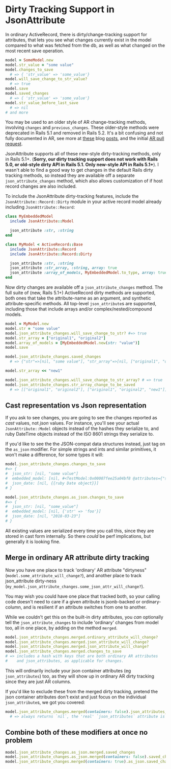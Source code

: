 # Dirty Tracking Support in JsonAttribute

In ordinary ActiveRecord, there is dirty/change-tracking support for attributes,
that lets you see what changes currently exist in the model compared to what
was fetched from the db, as well as what changed on the most recent save operation.

```ruby
model = SomeModel.new
model.str_value = "some value"
model.changes_to_save
  # => { 'str_value' => 'some_value'}
model.will_save_change_to_str_value?
  # => true
model.save
model.saved_changes
  # => { 'str_value' => 'some_value'}
model.str_value_before_last_save
  # => nil
# and more
```

You may be used to an older style of AR change-tracking methods,
involving `changes` and `previous_changes`. These older-style methods were
deprecated in Rails 5.1 and removed in Rails 5.2.  It's a bit confusing and not
fully documented in AR, see more at
[these](https://www.levups.com/en/blog/2017/undocumented-dirty-attributes-activerecord-changes-rails51.html)
blog [posts](https://www.ombulabs.com/blog/rails/upgrades/active-record-5-1-api-changes.html),
and the initial [AR pull request](https://github.com/rails/rails/pull/25337).

JsonAttribute supports all of these new-style dirty-tracking methods, only
in Rails 5.1+. (**Sorry, our dirty tracking support does not work with Rails 5.0,
or old-style dirty API in Rails 5.1. Only new-style API in Rails 5.1+**). I wasn't
able to find a good way to get changes in the default Rails dirty tracking methods,
so instead they are available off a separate `json_attribute_changes` method,
which also allows customization of if host record changes are also included.

To include the JsonAttribute dirty-tracking features, include the
`JsonAttribute::Record::Dirty` module in your active record model already including
`JsonAttribute::Record`:

```ruby
class MyEmbeddedModel
  include JsonAttribute::Model

  json_attribute :str, :string
end

class MyModel < ActiveRecord::Base
  include JsonAttribute::Record
  include JsonAttribute::Record::Dirty

  json_attribute :str, :string
  json_attribute :str_array, :string, array: true
  json_attribute :array_of_models, MyEmbeddedModel.to_type, array: true
end
```

Now dirty changes are available off a `json_attribute_changes` method.
The full suite of (new, Rails 5.1+) ActiveRecord dirty methods are supported,
both ones that take the attribute-name as an argument, and synthetic attribute-specific
methods. All top-level `json_attribute`s are supported, including those that
include arrays and/or complex/nested/compound models.

```ruby
model = MyModel.new
model.str = "some value"
model.json_attribute_changes.will_save_change_to_str? #=> true
model.str_array = ["original1", "original2"]
model.array_of_models = [MyEmbeddedModel.new(str: "value")]
model.save

model.json_attribute_changes.saved_changes
  # => {"str"=>[nil, "some value"], "str_array"=>[nil, ["original1", "original2"]], "array_of_models"=>[nil, [#<MyEmbeddedModel:0x00007fb285d12330 @attributes={"str"=>"value"}, @validation_context=nil, @errors=#<ActiveModel::Errors:0x00007fb285d00400 @base=#<MyEmbeddedModel:0x00007fb285d12330 ...>, @messages={}, @details={}>>]]

model.str_array << "new1"

model.json_attribute_changes.will_save_change_to_str_array? # => true
model.json_attribute_changes.str_array_change_to_be_saved
  # => [["original1", "original2"], ["original1", "original2", "new1"]]
```

## Cast representation vs Json representation

If you ask to see changes, you are going to see the changes reported as _cast_ values,
not _json_ values. For instance, you'll see your actual `JsonAttribute::Model`
objects instead of the hashes they serialize to, and ruby DateTime objects instead
of the ISO 8601 strings they serialize to.

If you'd like to see the the JSON-compat data structures instead, just tag
on the `as_json` modifier. For simple strings and ints and similar primitives,
it won't make a difference, for some types it will:

```ruby
model.json_attribute_changes.changes_to_save
#=> {
#  json_str: [nil, "some value"]
#  embedded_model: [nil, #<TestModel:0x00007fee25a04bf8 @attributes={"str"=>"foo"}>]
#  json_date: [nil, {{ruby Date object}}]
# }

model.json_attribute_changes.as_json.changes_to_save
#=> {
#  json_str: [nil, "some_value"]
#  embedded_model: [nil, {'str' => 'foo'}]
#  json_date: [nil, "2018-03-23"]
# }

```

All existing values are serialized every time you call this, since they are stored
in cast form internally. So there _could_ be perf implications, but generally it is looking fine.

## Merge in ordinary AR attribute dirty tracking

Now you have one place to track 'ordinary' AR attribute "dirtyness"
(`model.some_attribute_will_change?`), and another place to track json_attribute
dirty-ness (`my_model.json_attribute_changes.some_json_attr_will_change?`).

You may wish you could have one place that tracked both, so your calling code
doesn't need to care if a given attribute is jsonb-backed or ordinary-column, and
is resilient if an attribute switches from one to another.

While we couldn't get this on the built-in dirty attributes, you *can* optionally
tell the `json_attribute_changes` to include 'ordinary' changes from model too,
all in one place, by adding on the method `merged`.

```ruby
model.json_attribute_changes.merged.ordinary_attribute_will_change?
model.json_attribute_changes.merged.json_attribute_will_change?
model.json_attribute_changes.merged.json_attribute_will_change?
model.json_attribute_changes.merged.changes_to_save
# => includes a hash with keys that are both ordinary AR attributes
#    and json_attributes, as applicable for changes.
```

This will ordinarily include your json container attributes (eg `json_attributes`)
too, as they will show up in ordinary AR dirty tracking since they are just AR
columns.

If you'd like to exclude these from the merged dirty tracking, pretend the json
container attributes don't exist and just focus on the individual `json_attribute`s,
we got you covered:

```ruby
model.json_attribute_changes.merged(containers: false).json_attributes_will_change?
  # => always returns `nil`, the 'real' `json_attributes` attribute is dead to us.
```

## Combine both of these modifiers at once no problem

```ruby
model.json_attribute_changes.as_json.merged.saved_changes
model.json_attribute_changes.as_json.merged(containers: false).saved_changes
model.json_attribute_changes.merged(containers: true).as_json.saved_changes
```
